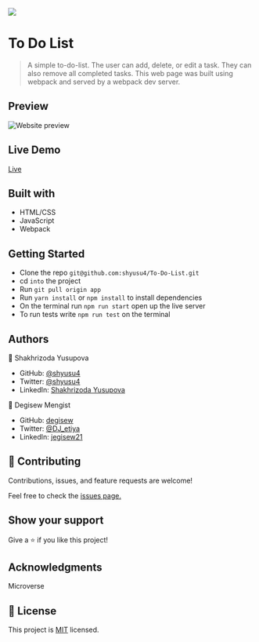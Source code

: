 ![](https://img.shields.io/badge/Microverse-blueviolet)
# To Do List
> A simple to-do-list. The user can add, delete, or edit a task. They can also remove all completed tasks. This web page was built using webpack and served by a webpack dev server.

## Preview

![Website preview](./src/mockup.png)

## Live Demo

[Live](https://shyusu4.github.io/To-Do-List/dist/)

## Built with

- HTML/CSS
- JavaScript
- Webpack

## Getting Started

- Clone the repo `git@github.com:shyusu4/To-Do-List.git`
- cd `into` the project
- Run `git pull origin app`
- Run `yarn install` or `npm install` to install dependencies
- On the terminal run `npm run start` open up the live server
- To run tests write `npm run test` on the terminal

## Authors

👤 Shakhrizoda Yusupova

- GitHub: [@shyusu4](https://github.com/shyusu4)
- Twitter: [@shyusu4](https://twitter.com/shyusu4)
- LinkedIn: [Shakhrizoda Yusupova](https://www.linkedin.com/in/shyusu4/)

👤 Degisew Mengist
- GitHub: [degisew](https://github.com/degisew)
- Twitter: [@DJ_etiya](https://twitter.com/@DJ_etiya)
- LinkedIn: [jegisew21](https://www.linkedin.com/in/degisew-mengist-390098219)

## 🤝 Contributing
Contributions, issues, and feature requests are welcome!

Feel free to check the [issues page.](https://github.com/shyusu4/To-Do-List/issues)

## Show your support
Give a ⭐️ if you like this project!

## Acknowledgments

Microverse

## 📝 License

This project is [MIT](https://github.com/shyusu4/To-Do-List/blob/main/MIT.md) licensed.